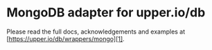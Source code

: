 # MongoDB adapter for upper.io/db

Please read the full docs, acknowledgements and examples at
[https://upper.io/db/wrappers/mongo][1].

[1]: https://upper.io/db/wrappers/mongo
